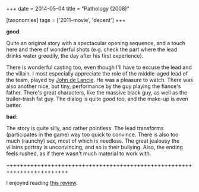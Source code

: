 +++
date = 2014-05-04
title = "Pathology (2008)"

[taxonomies]
tags = ['2011-movie', 'decent']
+++

**good**:

Quite an original story with a spectacular opening sequence, and a touch
here and there of wonderful shots (e.g. check the part where the lead
drinks water greedily, the day after his first experience).

There is wonderful casting too, even though I\'ll have to excuse the
lead and the villain. I most especially appreciate the role of the
middle-aged lead of the team, played by [John de Lancie]. He was a
pleasure to watch. There was also another nice, but tiny, performance by
the guy playing the fiance\'s father. There\'s great characters, like
the massive black guy, as well as the trailer-trash fat guy. The dialog
is quite good too, and the make-up is even better.

**bad**:

The story is quite silly, and rather pointless. The lead transforms
(participates in the game) way too quick to convince. There is also too
much (raunchy) sex, most of which is needless. The great jealousy the
villains portray is unconvincing, and so is their bullying. Also, the
ending feels rushed, as if there wasn\'t much material to work with.

++++++++++++++++++++++++++++++++++++++++++++++++++++++++++++++++++++++++

I enjoyed reading [this review].

  [John de Lancie]: http://en.wikipedia.org/wiki/John_de_Lancie
  [this review]: http://variety.com/2008/film/reviews/pathology-1200535058
